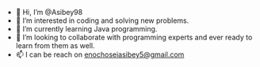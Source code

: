 - 👋 Hi, I’m @Asibey98
- 👀 I’m interested in coding and solving new problems.
- 🌱 I’m currently learning Java programming.
- 💞️ I’m looking to collaborate with programming experts and ever ready to learn from them as well.
- 📫 I can be reach on enochoseiasibey5@gmail.com

<!---
Asibey98/Asibey98 is a ✨ special ✨ repository because its `README.md` (this file) appears on your GitHub profile.
You can click the Preview link to take a look at your changes.
--->
